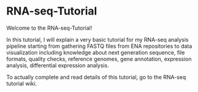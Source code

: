 # RNA-seq-Tutorial
Welcome to the RNA-seq-Tutorial!

In this tutorial, I will explain a very basic tutorial for my RNA-seq analysis pipeline starting from gathering FASTQ files from ENA repositories to data visualization including knowledge about next generation sequence, file formats, quality checks, reference genomes, gene annotation, expression analysis, differential expression analysis.

To actually complete and read details of this tutorial, go to the RNA-seq tutorial wiki.
